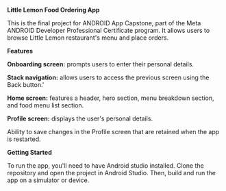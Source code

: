 **Little Lemon Food Ordering App**

This is the final project for ANDROID App Capstone, part of the Meta ANDROID Developer Professional Certificate program. It allows users to browse Little Lemon restaurant's menu and place orders.

**Features**

**Onboarding screen:** prompts users to enter their personal details.

**Stack navigation:** allows users to access the previous screen using the Back button.'

**Home screen:** features a header, hero section, menu breakdown section, and food menu list section.

**Profile screen:** displays the user's personal details.

Ability to save changes in the Profile screen that are retained when the app is restarted.

**Getting Started**

To run the app, you'll need to have Android studio installed. Clone the repository and open the project in Android Studio. Then, build and run the app on a simulator or device.
